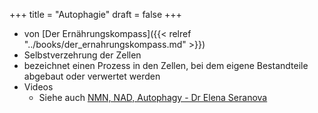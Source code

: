 +++
title = "Autophagie"
draft = false
+++

-   von [Der Ernährungskompass]({{< relref "../books/der_ernahrungskompass.md" >}})
-   Selbstverzehrung der Zellen
-   bezeichnet einen Prozess in den Zellen, bei dem eigene Bestandteile abgebaut oder verwertet werden
-   Videos
    -   Siehe auch [NMN, NAD, Autophagy - Dr Elena Seranova](https://www.youtube.com/watch?v=mGLtvt47C1A)